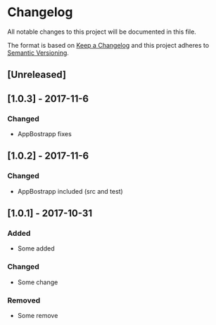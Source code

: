 # Changelog
All notable changes to this project will be documented in this file.

The format is based on [Keep a Changelog](http://keepachangelog.com/en/1.0.0/)
and this project adheres to [Semantic Versioning](http://semver.org/spec/v2.0.0.html).

## [Unreleased]

## [1.0.3] - 2017-11-6
### Changed
- AppBostrapp fixes 

## [1.0.2] - 2017-11-6
### Changed
- AppBostrapp included (src and test)

## [1.0.1] - 2017-10-31
### Added
- Some added

### Changed
- Some change

### Removed
- Some remove